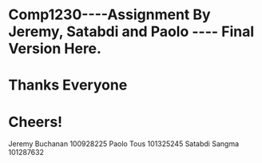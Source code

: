 # Comp1230----Assignment By Jeremy, Satabdi and Paolo ---- Final Version Here.
# Thanks Everyone
# Cheers!
Jeremy Buchanan 100928225
Paolo Tous      101325245
Satabdi Sangma  101287632
